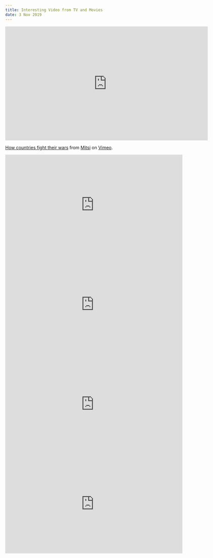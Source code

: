 ```yaml
---
title: Interesting Video from TV and Movies
date: 3 Nov 2019
---
```


<iframe src="https://player.vimeo.com/video/340651957?color=00a9d0&title=0&byline=0&portrait=0" width="640" height="360" frameborder="0" allow="autoplay; fullscreen" allowfullscreen></iframe>
<p><a href="https://vimeo.com/340651957">How countries fight their wars</a> from <a href="https://vimeo.com/user54605883">Mitsi</a> on <a href="https://vimeo.com">Vimeo</a>.</p>


<iframe width="560" height="315" src="https://www.youtube.com/embed/XeKkdGCc5v4" frameborder="0" allow="accelerometer; autoplay; encrypted-media; gyroscope; picture-in-picture" allowfullscreen></iframe>


<iframe width="560" height="315" src="https://www.youtube.com/embed/x3BY72RF8vc" frameborder="0" allow="accelerometer; autoplay; encrypted-media; gyroscope; picture-in-picture" allowfullscreen></iframe>


<iframe width="560" height="315" src="https://www.youtube.com/embed/Efrpzn1riUI" frameborder="0" allow="accelerometer; autoplay; encrypted-media; gyroscope; picture-in-picture" allowfullscreen></iframe>


<iframe width="560" height="315" src="https://www.youtube.com/embed/b21kNh-Guyo" frameborder="0" allow="accelerometer; autoplay; clipboard-write; encrypted-media; gyroscope; picture-in-picture" allowfullscreen></iframe>
